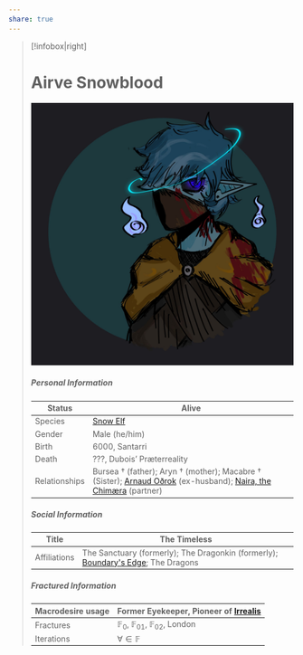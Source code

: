 ```yaml
---
share: true
---
```

> [!infobox|right] 
> <h1>Airve Snowblood</h1> 
> 
> ![200](./Airve_Spooky_Floxbane.jpg)
>  
> <h5>Personal Information</h5>
> 
> | Status |  Alive |
> | ---- | ---- |
> | Species | [Snow Elf](Snow%20Elves.md) |
> | Gender | Male (he/him) |
> | Birth | 6000, Santarri |
> | Death | ???, Dubois’ Præterreality |
> | Relationships | Bursea † (father); Aryn † (mother); Macabre † (Sister); [Arnaud Oðrok](Arnaud%20O%C3%B0rok.md) (ex-husband); [Naira, the Chimæra](Naira,%20the%20Chim%C3%A6ra.md) (partner) |
> 
> <h5> Social Information </h5>
> 
> | Title | The Timeless |
> | ---- | ---- |
> | Affiliations | The Sanctuary (formerly); The Dragonkin (formerly); [Boundary's Edge](Boundary's%20Edge.md); The Dragons |
> 
> <h5> Fractured Information </h5>
> 
> | Macrodesire usage | Former Eyekeeper, Pioneer of [Irrealis](Irrealis.md) |
> | ---- | ---- |
> | Fractures | $\mathbb{F}_{0}$, $\mathbb{F}_{01}$, $\mathbb{F}_{02}$, London |
> | Iterations | $\forall \in \mathbb{F}$ |


